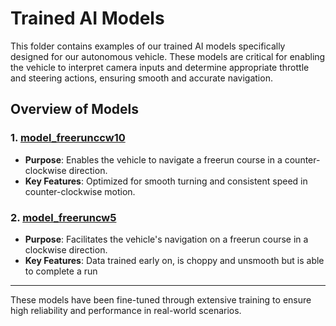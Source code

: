 # Trained AI Models

This folder contains examples of our trained AI models specifically designed for our autonomous vehicle. These models are critical for enabling the vehicle to interpret camera inputs and determine appropriate throttle and steering actions, ensuring smooth and accurate navigation.

## Overview of Models

### **1. [model_freerunccw10](model_freerunccw10)**  
- **Purpose**: Enables the vehicle to navigate a freerun course in a counter-clockwise direction.  
- **Key Features**: Optimized for smooth turning and consistent speed in counter-clockwise motion.  

### **2. [model_freeruncw5](model_freeruncw5)**  
- **Purpose**: Facilitates the vehicle's navigation on a freerun course in a clockwise direction.  
- **Key Features**: Data trained early on, is choppy and unsmooth but is able to complete a run

---

These models have been fine-tuned through extensive training to ensure high reliability and performance in real-world scenarios.
